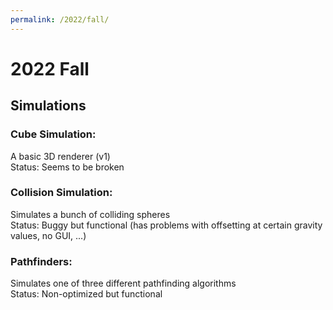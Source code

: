 ```yaml
---
permalink: /2022/fall/
---
```

# 2022 Fall
## Simulations
### Cube Simulation:
A basic 3D renderer (v1)  
Status: Seems to be broken

### Collision Simulation:
Simulates a bunch of colliding spheres  
Status: Buggy but functional (has problems with offsetting at certain gravity values, no GUI, ...)

### Pathfinders:
Simulates one of three different pathfinding algorithms  
Status: Non-optimized but functional